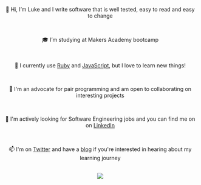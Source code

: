 <div align="center">
  <p> 👋 Hi, I’m Luke and I write software that is well tested, easy to read and easy to change </p>
  <br>
  <p> 🎓 I’m studying at Makers Academy bootcamp </p>
  <br>
  <p> 🌱 I currently use <a href="https://github.com/lukestorey95?tab=repositories&q=&type=&language=ruby&sort=">Ruby</a> and <a href="https://github.com/lukestorey95?tab=repositories&q=&type=&language=javascript&sort=">JavaScript</a>, but I love to learn new things! </p>
  <br>
  <p> 💞️ I'm an advocate for pair programming and am open to collaborating on interesting projects </p>
  <br>
  <p> 👀 I'm actively looking for Software Engineering jobs and you can find me on on <a href="https://www.linkedin.com/in/lukemstorey">LinkedIn</a> </p>
  <br>
  <p> 📫 I'm on <a href="https://twitter.com/luke_learn">Twitter</a> and have a <a href="https://medium.com/@lukelearns">blog</a> if you're interested in hearing about my learning journey </p>
</div>

<br>

<div align="center">
  <img src="https://github-readme-stats.vercel.app/api/top-langs/?username=lukestorey95&layout=compact" />
</div>

